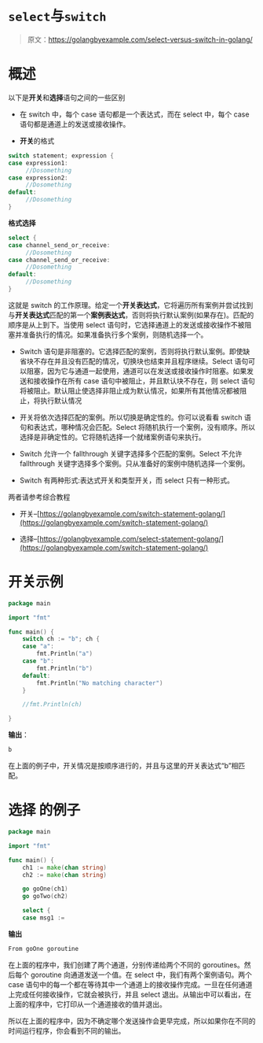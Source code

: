 # `select`与`switch`

> 原文：<https://golangbyexample.com/select-versus-switch-in-golang/>

# **概述**

以下是**开关**和**选择**语句之间的一些区别

*   在 switch 中，每个 case 语句都是一个表达式，而在 select 中，每个 case 语句都是通道上的发送或接收操作。

*   **开关**的格式

```go
switch statement; expression {
case expression1:
     //Dosomething
case expression2:
     //Dosomething
default:
     //Dosomething
}
```

**格式选择**

```go
select {
case channel_send_or_receive:
     //Dosomething
case channel_send_or_receive:
     //Dosomething
default:
     //Dosomething
}
```

这就是 switch 的工作原理。给定一个**开关表达式**，它将遍历所有案例并尝试找到与**开关表达式**匹配的第一个**案例表达式**，否则将执行默认案例(如果存在)。匹配的顺序是从上到下。当使用 select 语句时，它选择通道上的发送或接收操作不被阻塞并准备执行的情况。如果准备执行多个案例，则随机选择一个。

*   Switch 语句是非阻塞的。它选择匹配的案例，否则将执行默认案例。即使缺省块不存在并且没有匹配的情况，切换块也结束并且程序继续。Select 语句可以阻塞，因为它与通道一起使用，通道可以在发送或接收操作时阻塞。如果发送和接收操作在所有 case 语句中被阻止，并且默认块不存在，则 select 语句将被阻止。默认阻止使选择非阻止成为默认情况，如果所有其他情况都被阻止，将执行默认情况

*   开关将依次选择匹配的案例。所以切换是确定性的。你可以说看看 switch 语句和表达式，哪种情况会匹配。Select 将随机执行一个案例，没有顺序。所以选择是非确定性的。它将随机选择一个就绪案例语句来执行。

*   Switch 允许一个 fallthrough 关键字选择多个匹配的案例。Select 不允许 fallthrough 关键字选择多个案例。只从准备好的案例中随机选择一个案例。

*   Switch 有两种形式:表达式开关和类型开关，而 select 只有一种形式。

两者请参考综合教程

*   开关–[https://golangbyexample.com/switch-statement-golang/](https://golangbyexample.com/switch-statement-golang/)

*   选择–[https://golangbyexample.com/select-statement-golang/](https://golangbyexample.com/switch-statement-golang/)

# **开关示例**

```go
package main

import "fmt"

func main() {
    switch ch := "b"; ch {
    case "a":
        fmt.Println("a")
    case "b":
        fmt.Println("b")    
    default:
        fmt.Println("No matching character")    
    }

    //fmt.Println(ch)

} 
```

**输出**：

```go
b
```

在上面的例子中，开关情况是按顺序进行的，并且与这里的开关表达式“b”相匹配。

# **选择** 的例子

```go
package main

import "fmt"

func main() {
    ch1 := make(chan string)
    ch2 := make(chan string)

    go goOne(ch1)
    go goTwo(ch2)

    select {
    case msg1 := 
```

**输出**

```go
From goOne goroutine
```

在上面的程序中，我们创建了两个通道，分别传递给两个不同的 goroutines。然后每个 goroutine 向通道发送一个值。在 select 中，我们有两个案例语句。两个 case 语句中的每一个都在等待其中一个通道上的接收操作完成。一旦在任何通道上完成任何接收操作，它就会被执行，并且 select 退出。从输出中可以看出，在上面的程序中，它打印从一个通道接收的值并退出。

所以在上面的程序中，因为不确定哪个发送操作会更早完成，所以如果你在不同的时间运行程序，你会看到不同的输出。